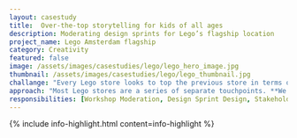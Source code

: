 ```yaml
---
layout: casestudy
title:  Over-the-top storytelling for kids of all ages
description: Moderating design sprints for Lego’s flagship location 
project_name: Lego Amsterdam flagship
category: Creativity
featured: false
image: /assets/images/casestudies/lego/lego_hero_image.jpg
thumbnail: /assets/images/casestudies/lego/lego_thumbnail.jpg
challange: "Every Lego store looks to top the previous store in terms of storytelling, experience and design. **Our team was tasked to help run design workshops to ensure the store reflected the locality in a fun, genuine way.** This is because visitors to the Kalverstraat location were both local and tourist."  
approach: "Most Lego stores are a series of separate touchpoints. **We wanted to create a cohesive story throughout the store.** This meant we did research as a design and strategy team around the different themes, **sketched with the Lego team and then looked at how to unify the imaginative experiences.**"
responsibilities: [Workshop Moderation, Design Sprint Design, Stakeholder Management, Experience Strategy, Touchpoint Ideation, Brand Storytelling]
---
```


{% include info-highlight.html content=info-highlight %}

